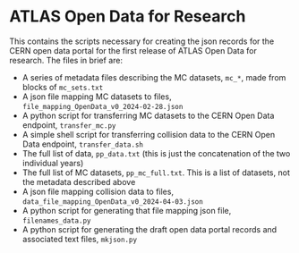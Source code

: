 # ATLAS Open Data for Research

This contains the scripts necessary for creating the json records for the CERN open data portal for the first release of ATLAS Open Data for research. The files in brief are:

- A series of metadata files describing the MC datasets, `mc_*`, made from blocks of `mc_sets.txt`
- A json file mapping MC datasets to files, `file_mapping_OpenData_v0_2024-02-28.json`
- A python script for transferring MC datasets to the CERN Open Data endpoint, `transfer_mc.py`
- A simple shell script for transferring collision data to the CERN Open Data endpoint, `transfer_data.sh`
- The full list of data, `pp_data.txt` (this is just the concatenation of the two individual years)
- The full list of MC datasets, `pp_mc_full.txt`. This is a list of datasets, not the metadata described above
- A json file mapping collision data to files, `data_file_mapping_OpenData_v0_2024-04-03.json`
- A python script for generating that file mapping json file, `filenames_data.py`
- A python script for generating the draft open data portal records and associated text files, `mkjson.py`
